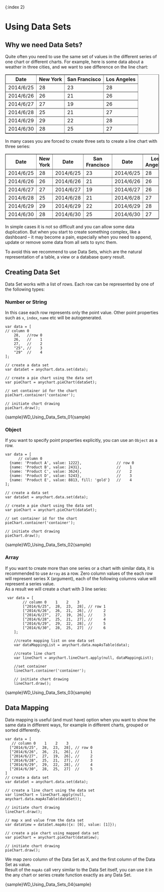 {:index 2}
# Using Data Sets

## Why we need Data Sets?
Quite often you need to use the same set of values in the different series of one chart or different charts. 
For example, here is some data about a weather in three cities, and we want to see difference on the line chart:

<table border="1" class="dtTABLE">
<tbody>
<tr>
<th><b>Date</b></th>
<th><b>New York</b></th>	
<th><b>San Francisco</b></th>
<th><b>Los Angeles</b></th>
</tr>
<tr>
<td>2014/6/25</td>
<td>28</td>
<td>23</td>
<td>28</td>	
</tr>
<tr>
<td>2014/6/26</td>
<td>26</td>
<td>21</td>
<td>26</td>	
</tr>
<tr>
<td>2014/6/27</td>
<td>27</td>
<td>19</td>
<td>26</td>		
</tr>
<tr>
<td>2014/6/28</td>
<td>25</td>
<td>21</td>
<td>27</td>		
</tr>
<tr>
<td>2014/6/29</td>
<td>29</td>
<td>22</td>
<td>28</td>		
</tr>
<tr>
<td>2014/6/30</td>
<td>28</td>
<td>25</td>
<td>27</td>		
</tr>
</tbody>
</table>
  
In many cases you are forced to create three sets to create a line chart with three series:  
<table border="1" class="dtTABLE">
<tbody>
<tr>   
<th><b>Date</b>  
</th>
<th>
<b>New York</b>  
</th>
<th>
<b>Date</b>
</th>
<th>
<b>San Francisco</b>
</th>
<th>
<b>Date</b>
</th>
<th>
<b>Los Angeles</b>
</th>
</tr>
<tr>   
<td>2014/6/25 </td>
<td>
28 
</td>
<td>
2014/6/25
</td>
<td>
23</td>
<td>
2014/6/25
</td>
<td>
28
</td>
</tr>
<tr>   
<td>2014/6/26 </td>
<td>
26 
</td>
<td>
2014/6/26
</td>
<td>
21</td>
<td>
2014/6/26
</td>
<td>
26
</td>
</tr>
<tr>   
<td>2014/6/27 </td>
<td>
27 
</td>
<td>
2014/6/27
</td>
<td>
19</td>
<td>
2014/6/27
</td>
<td>
26
</td>
</tr>
<tr>   
<td>2014/6/28 </td>
<td>
25 
</td>
<td>
2014/6/28
</td>
<td>
21</td>
<td>
2014/6/28
</td>
<td>
27
</td>
</tr>
<tr>   
<td>2014/6/29 </td>
<td>
29 
</td>
<td>
2014/6/29
</td>
<td>
22</td>
<td>
2014/6/29
</td>
<td>
28
</td>
</tr>
<tr>   
<td>2014/6/30 </td>
<td>
28 
</td>
<td>
2014/6/30
</td>
<td>
25</td>
<td>
2014/6/30
</td>
<td>
27
</td>
</tr>
</tbody> 
</table>
In simple cases it is not so difficult and you can allow some data duplication. But when you start to create something complex, like a dashboard – it may become a pain, especially when you need to append, update or remove some data from all sets to sync them.  

To avoid this we recommend to use Data Sets, which are the natural representation of a table, a view or a database query result.

## Creating Data Set
Data Set works with a list of rows. Each row can be represented by one of the following types: 

### Number or String  
In this case each row represents only the point value. Other point properties such as `x`, `index`, `name` etc will be autogenerated.
```
var data = [
// column 0
    28,   //row 0
    26,   //    1
    27,   //    2
    "25", //    3
    "29"  //    4
];

// create a data set  
var dataSet = anychart.data.set(data);

// create a pie chart using the data set
var pieChart = anychart.pieChart(dataSet);  

// set container id for the chart  
pieChart.container('container');

// initiate chart drawing
pieChart.draw();
```
{sample}WD\_Using\_Data\_Sets\_01{sample}

### Object
If you want to specify point properties explicitly, you can use an `Object` as a row.  
```
var data = [
      // column 0
  {name: 'Product A', value: 1222},                // row 0
  {name: 'Product B', value: 2431},                //    1
  {name: 'Product C', value: 3624},                //    2
  {name: 'Product D', value: 5243},                //    3
  {name: 'Product E', value: 8813, fill: 'gold'}   //    4
];

// create a data set
var dataSet = anychart.data.set(data);

// create a pie chart using the data set 
var pieChart = anychart.pieChart(dataSet);

// set container id for the chart
pieChart.container('container');

// initiate chart drawing
pieChart.draw();
```

{sample}WD\_Using\_Data\_Sets\_02{sample}

### Array
If you want to create more than one series or a chart with similar data, it is recommended to use `Array` as a row. Zero column values of the each row will represent series X (argument), each of the following columns value will represent a series value.  
As a result we will create a chart with 3 line series:  
```
 var data = [
        // column 0    1    2    3
        ["2014/6/25",  28,  23,  28], // row 1
        ["2014/6/26",  26,  21,  26], //     2
        ["2014/6/27",  27,  19,  26], //     3
        ["2014/6/28",  25,  21,  27], //     4
        ["2014/6/29",  29,  22,  28], //     5
        ["2014/6/30",  28,  25,  27]  //     6
    ];

    //create mapping list on one data set
    var dataMappingList = anychart.data.mapAsTable(data);

    //create line chart
    var lineChart = anychart.lineChart.apply(null, dataMappingList);
  
    //set container
    lineChart.container('container');

    // initiate chart drawing
    lineChart.draw();
```

{sample}WD\_Using\_Data\_Sets\_03{sample}

## Data Mapping
Data mapping is useful (and must have) option when you want to show the same data in different ways, for example in different charts, grouped or sorted differently.
```
var data = [ 
   // column 0    1    2    3
  ["2014/6/25",  28,  23,  28], // row 0
  ["2014/6/26",  26,  21,  26], //     1
  ["2014/6/27",  27,  19,  26], //     2
  ["2014/6/28",  25,  21,  27], //     3
  ["2014/6/29",  29,  22,  28], //     4
  ["2014/6/30",  28,  25,  27]  //     5
]
// create a data set
var dataSet = anychart.data.set(data);

// create a line chart using the data set 
var lineChart = lineChart.apply(null, anychart.data.mapAsTable(dataSet));

// initiate chart drawing
lineChart.draw();

// map x and value from the data set
var dataView = dataSet.mapAs({x: [0], value: [1]});

// create a pie chart using mapped data set 
var pieChart = anychart.pieChart(dataView);

// initiate chart drawing
pieChart.draw();
```

We map zero column of the Data Set as X, and the first column of the Data Set as value.  
Result of the `mapAs` call very similar to the Data Set itself, you can use it in the any chart or series create function exactly as any Data Set.  

{sample}WD\_Using\_Data\_Sets\_04{sample}